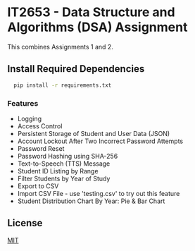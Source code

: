 # IT2653 - Data Structure and Algorithms (DSA) Assignment 

This combines Assignments 1 and 2.

## Install Required Dependencies

```bash
  pip install -r requirements.txt
```

### Features 

- Logging 
- Access Control 
- Persistent Storage of Student and User Data (JSON)
- Account Lockout After Two Incorrect Password Attempts
- Password Reset
- Password Hashing using SHA-256
- Text-to-Speech (TTS) Message 
- Student ID Listing by Range
- Filter Students by Year of Study
- Export to CSV
- Import CSV File - use 'testing.csv' to try out this feature
- Student Distribution Chart By Year: Pie & Bar Chart

## License

[MIT](https://github.com/Diablo2912/Student-Course-Registration-System/blob/main/LICENSE.md)

